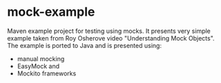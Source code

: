 mock-example
============

Maven example project for testing using mocks.
It presents very simple example taken from Roy Osherove video "Understanding Mock Objects".
The example is ported to Java and is presented using:
- manual mocking
- EasyMock and
- Mockito frameworks
